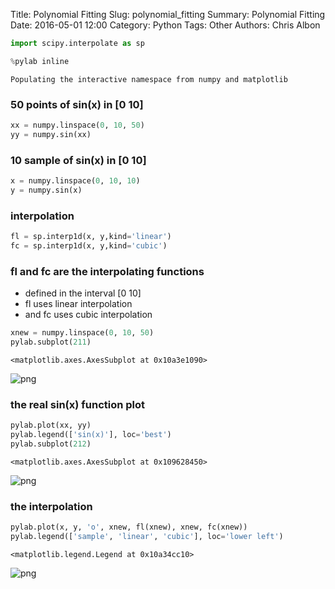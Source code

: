 Title: Polynomial Fitting
Slug: polynomial_fitting
Summary: Polynomial Fitting
Date: 2016-05-01 12:00
Category: Python
Tags: Other
Authors: Chris Albon




```python
import scipy.interpolate as sp

%pylab inline
```

    Populating the interactive namespace from numpy and matplotlib


### 50 points of sin(x) in [0 10]


```python
xx = numpy.linspace(0, 10, 50)
yy = numpy.sin(xx)
```

### 10 sample of sin(x) in [0 10]


```python
x = numpy.linspace(0, 10, 10)
y = numpy.sin(x)
```

### interpolation


```python
fl = sp.interp1d(x, y,kind='linear')
fc = sp.interp1d(x, y,kind='cubic')
```

### fl and fc are the interpolating functions
- defined in the interval [0 10]
- fl uses linear interpolation
- and fc uses cubic interpolation


```python
xnew = numpy.linspace(0, 10, 50)
pylab.subplot(211)
```




    <matplotlib.axes.AxesSubplot at 0x10a3e1090>




![png]({filename}/images/polynomial_fitting/output_9_1.png)


### the real sin(x) function plot


```python
pylab.plot(xx, yy)
pylab.legend(['sin(x)'], loc='best')
pylab.subplot(212)
```




    <matplotlib.axes.AxesSubplot at 0x109628450>




![png]({filename}/images/polynomial_fitting/output_11_1.png)


### the interpolation


```python
pylab.plot(x, y, 'o', xnew, fl(xnew), xnew, fc(xnew))
pylab.legend(['sample', 'linear', 'cubic'], loc='lower left')
```




    <matplotlib.legend.Legend at 0x10a34cc10>




![png]({filename}/images/polynomial_fitting/output_13_1.png)


